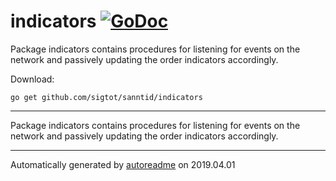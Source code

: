 # indicators [![GoDoc](https://godoc.org/github.com/sigtot/sanntid/indicators?status.svg)](https://godoc.org/github.com/sigtot/sanntid/indicators)
Package indicators contains procedures for listening for events on the network and passively updating the order indicators accordingly.

Download:
```shell
go get github.com/sigtot/sanntid/indicators
```

* * *
Package indicators contains procedures for listening for events on the network and passively updating the
order indicators accordingly.



* * *
Automatically generated by [autoreadme](https://github.com/jimmyfrasche/autoreadme) on 2019.04.01

